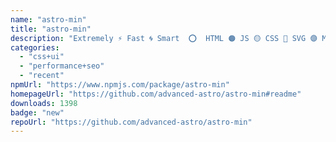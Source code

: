 ```yaml
---
name: "astro-min"
title: "astro-min"
description: "Extremely ⚡ Fast 🌀 Smart  ⭕  HTML 🟠 JS 🟡 CSS 🔵 SVG 🟣 Minification 💠"
categories:
  - "css+ui"
  - "performance+seo"
  - "recent"
npmUrl: "https://www.npmjs.com/package/astro-min"
homepageUrl: "https://github.com/advanced-astro/astro-min#readme"
downloads: 1398
badge: "new"
repoUrl: "https://github.com/advanced-astro/astro-min"
---
```

